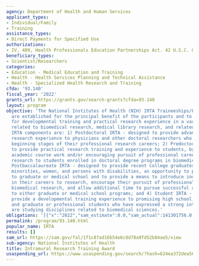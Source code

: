 ```yaml
---
agency: Department of Health and Human Services
applicant_types:
- Individual/Family
- Training
assistance_types:
- Direct Payments for Specified Use
authorizations:
- IV, 409, Health Professionals Education Partnerships Act. 42 U.S.C. &sect; 282(b)(13).
beneficiary_types:
- Scientist/Researchers
categories:
- Education - Medical Education and Training
- Health - Health Services Planning and Technical Assistance
- Health - Specialized Health Research and Training
cfda: '93.140'
fiscal_year: '2022'
grants_url: https://grants.gov/search-grants?cfda=93.140
layout: program
objective: 'The National Institutes of Health (NIH) IRTA Traineeships/Fellowships
  are established for the principal benefit of the participants and to provide opportunities
  for developmental training and practical research experience in a variety of disciplines
  related to biomedical research, medical library research, and related fields. The
  IRTA components are: 1) Postdoctoral IRTA - designed to provide advanced practical
  research experience to physicians and other doctoral researchers who are at the
  beginning stages of their professional research careers; 2) Predoctoral IRTA - designed
  to provide practical research training and experience to students, by supplementing
  academic course work and/or encouraging pursuit of professional careers in biomedical
  research to students enrolled in doctoral degree programs in biomedical sciences;  3)
  Postbaccalaureate IRTA - designed to provide recent college graduates, particularly
  minorities, women, and persons with disabilities, an opportunity to postpone application
  to graduate or medical school and to provide a means to introduce individuals early
  in their careers to research, encourage their pursuit of professional careers in
  biomedical research, and allow additional time to pursue successful application
  to either graduate or medical school programs; and 4) Student IRTA - designed to
  provide a developmental training experience to promising high school, undergraduate,
  and graduate or professional students who have expressed a strong interest in or
  are studying disciplines related to biomedical sciences.'
obligations: '[{"x":"2022","sam_estimate":0.0,"sam_actual":141301756.0,"usa_spending_actual":0.0},{"x":"2023","sam_estimate":159168259.0,"sam_actual":0.0,"usa_spending_actual":0.0},{"x":"2024","sam_estimate":167126672.0,"sam_actual":0.0,"usa_spending_actual":0.0}]'
permalink: /program/93.140.html
popular_name: IRTA
results: []
sam_url: https://sam.gov/fal/1f1c87ad16b54e6c8d78a9fd52b04ae5/view
sub-agency: National Institutes of Health
title: Intramural Research Training Award
usaspending_url: https://www.usaspending.gov/search/?hash=624ea372dea56da0aec59e6692737218
---
```

